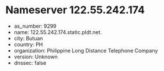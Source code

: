 # Nameserver 122.55.242.174

* as_number: 9299
* name: 122.55.242.174.static.pldt.net.
* city: Butuan
* country: PH
* organization: Philippine Long Distance Telephone Company
* version: Unknown
* dnssec: false
